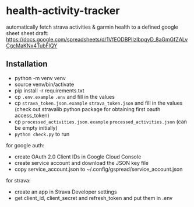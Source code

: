 # health-activity-tracker

automatically fetch strava activities & garmin health to a defined google sheet
sheet draft: https://docs.google.com/spreadsheets/d/1VfEODBPIlzlbpqyD_8aGmGfZALvCgcMaKNx4TubFlQY

## Installation
- python -m venv venv
- source venv/bin/activate
- pip install -r requirements.txt
- cp `.env.example` `.env` and fill in the values
- cp `strava_token.json.example` `strava_token.json` and fill in the values (check out stravalib python package for obtaining first oauth access_token)
- cp `processed_activities.json.example` `processed_activities.json` (can be empty initially)
- `python check.py` to run

for google auth:
- create OAuth 2.0 Client IDs in Google Cloud Console
- create service account and download the JSON key file
- copy service_account.json to ~/.config/gspread/service_account.json

for strava:
- create an app in Strava Developer settings
- get client_id, client_secret and refresh_token and put them in .env
